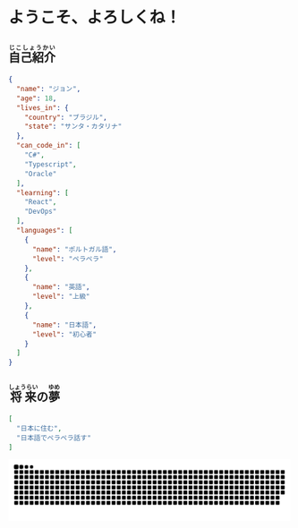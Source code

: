 # ようこそ、よろしくね！
## <ruby>自己紹介<rt>じこしょうかい</rt></ruby>
```json
{
  "name": "ジョン",
  "age": 18,
  "lives_in": {
    "country": "ブラジル",
    "state": "サンタ・カタリナ"
  },
  "can_code_in": [
    "C#",
    "Typescript",
    "Oracle"
  ],
  "learning": [
    "React",
    "DevOps"
  ],
  "languages": [
    {
      "name": "ポルトガル語",
      "level": "ペラペラ"
    },
    {
      "name": "英語",
      "level": "上級"
    },
    {
      "name": "日本語",
      "level": "初心者"
    }
  ]
}
```

## <ruby>将来<rt>しょうらい</rt></ruby>の<ruby>夢<rt>ゆめ</rt></ruby>
```json
[
  "日本に住む",
  "日本語でペラペラ話す"
]
```
<div align="center">
  <a href="https://1999azzar.github.io/1999AZZAR/">
  <img  src="https://github.com/1999AZZAR/1999AZZAR/blob/main/resources/img/grid-snake.svg"
       alt="snake" /></a>
</div>
